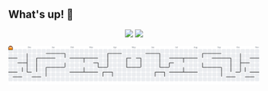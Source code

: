 ## What's up! 👋

<p align="center">
  <img src="https://github-readme-stats.vercel.app/api?username=LucasGGiachetto&theme=vue-dark&show_icons=true&hide_border=false&count_private=true" height="160" />
  <img src="https://github-readme-stats.vercel.app/api/top-langs/?username=LucasGGiachetto&theme=vue-dark&hide_border=false&layout=compact" height="160" />
</p>


<picture>
  <source media="(prefers-color-scheme: dark)" srcset="https://raw.githubusercontent.com/lucasggiachetto/lucasggiachetto/output/pacman-contribution-graph-dark.svg">
  <source media="(prefers-color-scheme: light)" srcset="https://raw.githubusercontent.com/lucasggiachetto/lucasggiachetto/output/pacman-contribution-graph.svg">
  <img alt="pacman contribution graph" src="https://raw.githubusercontent.com/lucasggiachetto/lucasggiachetto/output/pacman-contribution-graph.svg">
</picture>
